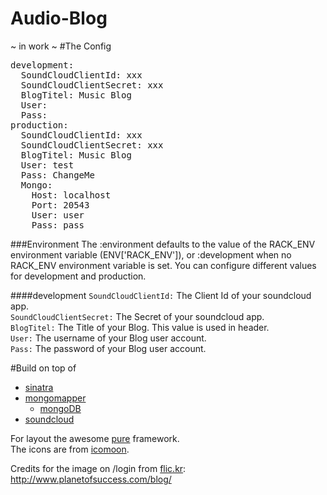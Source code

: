 Audio-Blog
==========

~ in work ~
#The Config
<pre>
development:
  SoundCloudClientId: xxx
  SoundCloudClientSecret: xxx
  BlogTitel: Music Blog
  User:
  Pass:
production:
  SoundCloudClientId: xxx
  SoundCloudClientSecret: xxx
  BlogTitel: Music Blog
  User: test
  Pass: ChangeMe
  Mongo:
    Host: localhost
    Port: 20543
    User: user
    Pass: pass
</pre>

###Environment 
The :environment defaults to the value of the RACK_ENV environment variable (ENV['RACK_ENV']), or :development when no RACK_ENV environment variable is set. You can configure different values for development and production.

####development
`SoundCloudClientId:` The Client Id of your soundcloud app.  
`SoundCloudClientSecret:` The Secret of your soundcloud app.  
`BlogTitel:` The Title of your Blog. This value is used in header.  
`User:` The username of your Blog user account.  
`Pass:` The password of your Blog user account.  

#Build on top of
* [sinatra](http://www.sinatrarb.com/)
* [mongomapper](http://mongomapper.com/)
  * [mongoDB](http://www.mongodb.org/)
* [soundcloud](https://soundcloud.com/)

For layout the awesome [pure](http://purecss.io/) framework.  
The icons are from [icomoon](http://icomoon.io/).

Credits for the image on /login from [flic.kr](http://www.flickr.com/photos/42931449@N07/5771025070/): http://www.planetofsuccess.com/blog/
